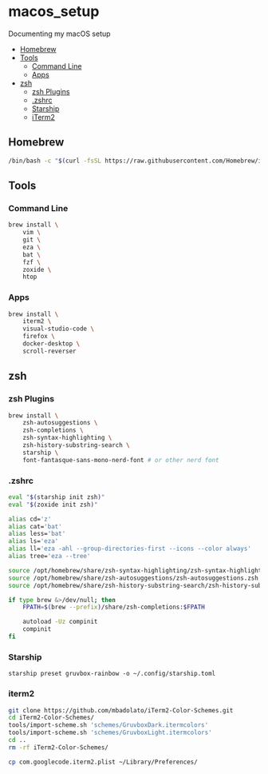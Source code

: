 # macos_setup

Documenting my macOS setup

- [Homebrew](#homebrew)
- [Tools](#tools)
    - [Command Line](#command-line)
    - [Apps](#apps)
- [zsh](#zsh)
    - [zsh Plugins](#zsh-plugins)
    - [.zshrc](#.zshrc)
    - [Starship](#starship)
    - [iTerm2](#iterm2)

## Homebrew

```bash
/bin/bash -c "$(curl -fsSL https://raw.githubusercontent.com/Homebrew/install/HEAD/install.sh)"
```

## Tools

### Command Line

```bash
brew install \
    vim \
    git \
    eza \
    bat \
    fzf \
    zoxide \
    htop
```

### Apps

```bash
brew install \
    iterm2 \
    visual-studio-code \
    firefox \
    docker-desktop \
    scroll-reverser
```

## zsh

### zsh Plugins

```bash
brew install \
    zsh-autosuggestions \
    zsh-completions \
    zsh-syntax-highlighting \
    zsh-history-substring-search \
    starship \
    font-fantasque-sans-mono-nerd-font # or other nerd font
```

### .zshrc

```bash
eval "$(starship init zsh)"
eval "$(zoxide init zsh)"

alias cd='z'
alias cat='bat'
alias less='bat'
alias ls='eza'
alias ll='eza -ahl --group-directories-first --icons --color always'
alias tree='eza --tree'

source /opt/homebrew/share/zsh-syntax-highlighting/zsh-syntax-highlighting.zsh
source /opt/homebrew/share/zsh-autosuggestions/zsh-autosuggestions.zsh
source /opt/homebrew/share/zsh-history-substring-search/zsh-history-substring-search.zsh

if type brew &>/dev/null; then
    FPATH=$(brew --prefix)/share/zsh-completions:$FPATH

    autoload -Uz compinit
    compinit
fi
```

### Starship

```nash
starship preset gruvbox-rainbow -o ~/.config/starship.toml
```

### iterm2

```bash
git clone https://github.com/mbadolato/iTerm2-Color-Schemes.git
cd iTerm2-Color-Schemes/
tools/import-scheme.sh 'schemes/GruvboxDark.itermcolors'
tools/import-scheme.sh 'schemes/GruvboxLight.itermcolors'
cd ..
rm -rf iTerm2-Color-Schemes/
```

```bash
cp com.googlecode.iterm2.plist ~/Library/Preferences/
